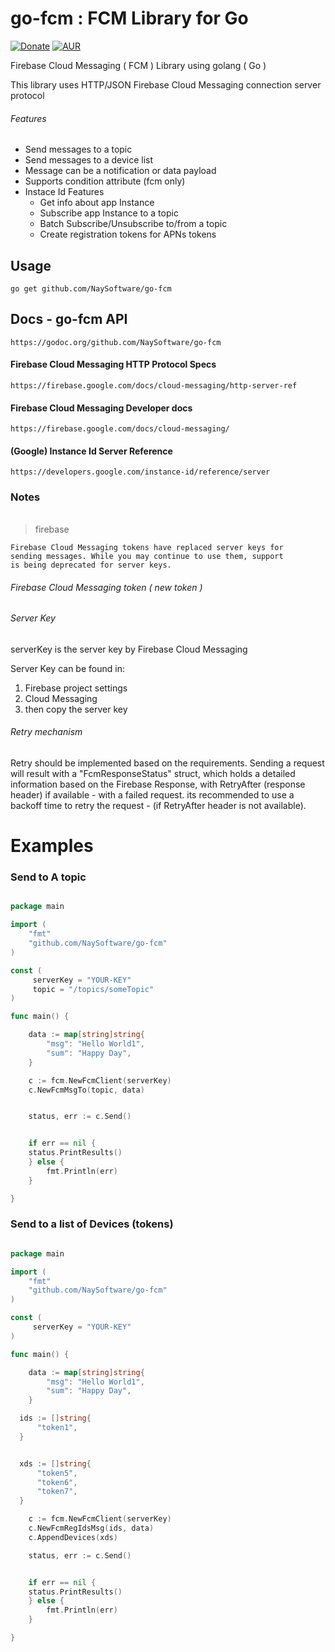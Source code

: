 # go-fcm : FCM Library for Go

[![Donate](https://img.shields.io/badge/Donate-PayPal-green.svg?style=flat-square)](https://www.paypal.com/cgi-bin/webscr?cmd=_donations&business=MYW4MY786JXFN&lc=GB&item_name=go%2dfcm%20development&item_number=go%2dfcm&currency_code=USD&bn=PP%2dDonationsBF%3abtn_donate_SM%2egif%3aNonHosted)
[![AUR](https://img.shields.io/aur/license/yaourt.svg?style=flat-square)](https://github.com/NaySoftware/go-fcm/blob/master/LICENSE)

Firebase Cloud Messaging ( FCM ) Library using golang ( Go )

This library uses HTTP/JSON Firebase Cloud Messaging connection server protocol


###### Features

* Send messages to a topic
* Send messages to a device list
* Message can be a notification or data payload
* Supports condition attribute (fcm only)
* Instace Id Features
	- Get info about app Instance
	- Subscribe app Instance to a topic
	- Batch Subscribe/Unsubscribe to/from a topic
	- Create registration tokens for APNs tokens



## Usage

```
go get github.com/NaySoftware/go-fcm
```

## Docs - go-fcm API
```
https://godoc.org/github.com/NaySoftware/go-fcm
```

####  Firebase Cloud Messaging HTTP Protocol Specs
```
https://firebase.google.com/docs/cloud-messaging/http-server-ref
```

#### Firebase Cloud Messaging Developer docs
```
https://firebase.google.com/docs/cloud-messaging/
```

#### (Google) Instance Id Server Reference
```
https://developers.google.com/instance-id/reference/server
```
### Notes

######


> firebase
```
Firebase Cloud Messaging tokens have replaced server keys for
sending messages. While you may continue to use them, support
is being deprecated for server keys.
```

###### Firebase Cloud Messaging token ( new token )


###### Server Key

serverKey is the server key by Firebase Cloud Messaging

Server Key can be found in:

1. Firebase project settings
2. Cloud Messaging
3. then copy the server key


###### Retry mechanism

Retry should be implemented based on the requirements.
Sending a request will result with a "FcmResponseStatus" struct, which holds
a detailed information based on the Firebase Response, with RetryAfter
(response header) if available - with a failed request.
its recommended to use a backoff time to retry the request - (if RetryAfter
	header is not available).




# Examples

### Send to A topic

```go

package main

import (
	"fmt"
    "github.com/NaySoftware/go-fcm"
)

const (
	 serverKey = "YOUR-KEY"
     topic = "/topics/someTopic"
)

func main() {

	data := map[string]string{
		"msg": "Hello World1",
		"sum": "Happy Day",
	}

	c := fcm.NewFcmClient(serverKey)
	c.NewFcmMsgTo(topic, data)


	status, err := c.Send()


	if err == nil {
    status.PrintResults()
	} else {
		fmt.Println(err)
	}

}


```


### Send to a list of Devices (tokens)

```go

package main

import (
	"fmt"
    "github.com/NaySoftware/go-fcm"
)

const (
	 serverKey = "YOUR-KEY"
)

func main() {

	data := map[string]string{
		"msg": "Hello World1",
		"sum": "Happy Day",
	}

  ids := []string{
      "token1",
  }


  xds := []string{
      "token5",
      "token6",
      "token7",
  }

	c := fcm.NewFcmClient(serverKey)
    c.NewFcmRegIdsMsg(ids, data)
    c.AppendDevices(xds)

	status, err := c.Send()


	if err == nil {
    status.PrintResults()
	} else {
		fmt.Println(err)
	}

}



```

